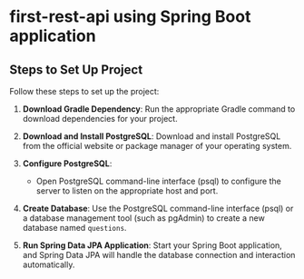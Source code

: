 # first-rest-api using Spring Boot application
## Steps to Set Up Project

Follow these steps to set up the project:

1. **Download Gradle Dependency**: Run the appropriate Gradle command to download dependencies for your project.

2. **Download and Install PostgreSQL**: Download and install PostgreSQL from the official website or package manager of your operating system.

3. **Configure PostgreSQL**:
   - Open PostgreSQL command-line interface (psql) to configure the server to listen on the appropriate host and port.

4. **Create Database**: Use the PostgreSQL command-line interface (psql) or a database management tool (such as pgAdmin) to create a new database named `questions`.

5. **Run Spring Data JPA Application**: Start your Spring Boot application, and Spring Data JPA will handle the database connection and interaction automatically.


